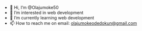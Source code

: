 - 👋 Hi, I’m @Olajumoke50
- 👀 I’m interested in web development
- 🌱 I’m currently learning web development
- 📫 How to reach me on email: olajumokeodedokun@gmail.com

<!---
Olajumoke50/Olajumoke50 is a ✨ special ✨ repository because its `README.md` (this file) appears on your GitHub profile.
You can click the Preview link to take a look at your changes.
--->
